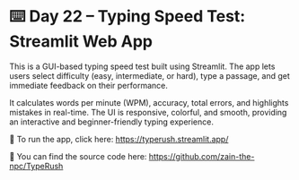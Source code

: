 # ⌨️ Day 22 – Typing Speed Test: Streamlit Web App

This is a GUI-based typing speed test built using Streamlit. The app lets users select difficulty (easy, intermediate, or hard), type a passage, and get immediate feedback on their performance.

It calculates words per minute (WPM), accuracy, total errors, and highlights mistakes in real-time. The UI is responsive, colorful, and smooth, providing an interactive and beginner-friendly typing experience.

📌 To run the app, click here: https://typerush.streamlit.app/

📌 You can find the source code here: https://github.com/zain-the-npc/TypeRush
